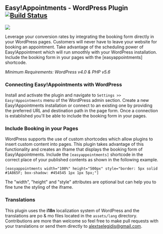 ## Easy!Appointments - WordPress Plugin [![Build Status](https://travis-ci.org/alextselegidis/easyappointments-wp-plugin.svg?branch=develop)](https://travis-ci.org/alextselegidis/easyappointments-wp-plugin)

<img src="https://easyappointments.files.wordpress.com/2015/02/easyappointments-wp-plugin-banner.png">

Leverage your conversion rates by integrating the booking form directly in your WordPress pages. Customers will never have to leave your website for booking an appointment. Take advantage of the scheduling power of Easy!Appointment which will run smoothly with your WordPress installation. Include the booking form in your pages with the [easyappointments] shortcode.

*Minimum Requirements: WordPress v4.0 & PHP v5.6*

### Connecting Easy!Appointments with WordPress

Install and activate the plugin and navigate to `Settings >> Easy!Appointments` menu of the WordPress admin section. Create a new Easy!Appointments installation or connect to an existing one by providing the preferred URL and destination path in the page form. Once a connection is established you'll be able to include the booking form in your pages.

### Include Booking in your Pages

WordPress supports the use of custom shortcodes which allow plugins to insert custom content into pages. This plugin takes advantage of this functionality and creates an iframe that displays the booking form of Easy!Appointments. Include the `[easyappointments]` shortcode in the correct place of your published contents as shown in the following example.

```
[easyappointments width="100%" height="500px" style="border: 5px solid #1A865F; box-shadow: #454545 1px 1px 5px;"]
```

The "width", "height" and "style" attributes are optional but can help you to fine tune the styling of the iframe.

### Translations

This plugin uses the **i18n** localization system of WordPress and the translations are po & mo files located in the `assets/lang` directory. Contributions are more than welcome so feel free to make pull requests with your translations or send them directly to [alextselegidis@gmail.com](mailto:alextselegidis@gmail.com).
